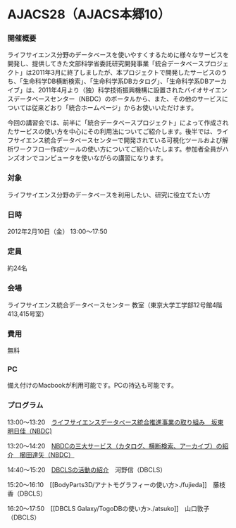 # AJACS28（AJACS本郷10）

### 開催概要
ライフサイエンス分野のデータベースを使いやすくするために様々なサービスを開発し、提供してきた文部科学省委託研究開発事業「統合データベースプロジェクト」は2011年3月に終了しましたが、本プロジェクトで開発したサービスのうち、「生命科学DB横断検索」、「生命科学系DBカタログ」、「生命科学系DBアーカイブ」は、2011年4月より（独）科学技術振興機構に設置されたバイオサイエンスデータベースセンター（NBDC）のポータルから、また、その他のサービスについては従来どおり「統合ホームページ」からお使いいただけます。

今回の講習会では、前半に「統合データベースプロジェクト」によって作成されたサービスの使い方を中心にその利用法についてご紹介します。後半では、ライフサイエンス統合データベースセンターで開発されている可視化ツールおよび解析ワークフロー作成ツールの使い方についてご紹介いたします。参加者全員がハンズオンでコンピュータを使いながらの講習になります。


### 対象
ライフサイエンス分野のデータベースを利用したい、研究に役立てたい方

### 日時
2012年2月10日（金） 13:00～17:50

### 定員
約24名

### 会場
ライフサイエンス統合データベースセンター 教室（東京大学工学部12号館4階413,415号室）

### 費用
無料

### PC
備え付けのMacbookが利用可能です。PCの持込も可能です。


### プログラム
13:00～13:20　[ライフサイエンスデータベース統合推進事業の取り組み　坂東明日佳（NBDC)](https://github.com/AJACS-training/AJACS28/blob/master/01_bando/)

13:20～14:20　[NBDCの三大サービス（カタログ、横断検索、アーカイブ）の紹介　櫛田達矢（NBDC）](https://github.com/AJACS-training/AJACS28/blob/master/02_kushida/)

14:40～15:20　[DBCLSの活動の紹介](https://github.com/AJACS-training/AJACS28/blob/master/03_kono/)　河野信（DBCLS）

15:20～16:10　[[BodyParts3D/アナトモグラフィーの使い方>./fujieda]]　藤枝香（DBCLS）


16:20～17:50　[[DBCLS Galaxy/TogoDBの使い方>./atsuko]]　山口敦子（DBCLS）
